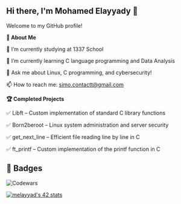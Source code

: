 ## Hi there, I'm Mohamed Elayyady 👋

Welcome to my GitHub profile!

**🚀 About Me**

🔭 I’m currently studying at 1337 School

🌱 I’m currently learning C language programming and Data Analysis

💬 Ask me about Linux, C programming, and cybersecurity!

📫 How to reach me: simo.contactt@gmail.com

**🏆 Completed Projects**

✅ Libft – Custom implementation of standard C library functions

✅ Born2beroot – Linux system administration and server security

✅ get_next_line – Efficient file reading line by line in C

✅ ft_printf – Custom implementation of the printf function in C

## 🏅 Badges

![Codewars](https://www.codewars.com/users/simocv0/badges/large)

[![melayyad's 42 stats](https://badge.mediaplus.ma/binary/melayyad)](https://github.com/oakoudad/badge42)

